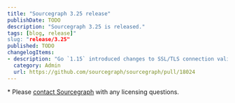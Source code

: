 ```yaml
---
title: "Sourcegraph 3.25 release"
publishDate: TODO
description: "Sourcegraph 3.25 is released."
tags: [blog, release]"
slug: "release/3.25"
published: TODO
changelogItems:
- description: "Go `1.15` introduced changes to SSL/TLS connection validation which requires certificates to include a `SAN`. This field was not included in older certificates and clients relied on the `CN` field. You might see an error like `x509: certificate relies on legacy Common Name field`. We recommend that customers using Sourcegraph with an external database and and connecting to it using SSL/TLS check whether the certificate is up to date. AWS RDS customers please reference [AWS' documentation on updating the SSL/TLS certificate](https://docs.aws.amazon.com/AmazonRDS/latest/UserGuide/UsingWithRDS.SSL-certificate-rotation.html) for steps to rotate your certificate."
  category: Admin
  url: https://github.com/sourcegraph/sourcegraph/pull/18024
---
```

\* Please [contact Sourcegraph](https://about.sourcegraph.com/contact/sales/) with any licensing questions.